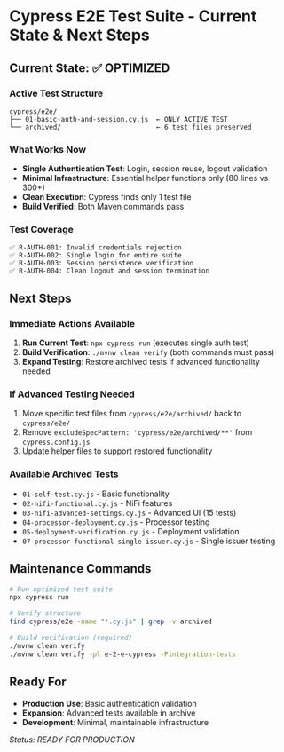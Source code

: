 # Cypress E2E Test Suite - Current State & Next Steps

## Current State: ✅ **OPTIMIZED**

### Active Test Structure
```
cypress/e2e/
├── 01-basic-auth-and-session.cy.js  ← ONLY ACTIVE TEST
└── archived/                        ← 6 test files preserved
```

### What Works Now
- **Single Authentication Test**: Login, session reuse, logout validation
- **Minimal Infrastructure**: Essential helper functions only (80 lines vs 300+)
- **Clean Execution**: Cypress finds only 1 test file
- **Build Verified**: Both Maven commands pass

### Test Coverage
```
✅ R-AUTH-001: Invalid credentials rejection
✅ R-AUTH-002: Single login for entire suite  
✅ R-AUTH-003: Session persistence verification
✅ R-AUTH-004: Clean logout and session termination
```

## Next Steps

### Immediate Actions Available
1. **Run Current Test**: `npx cypress run` (executes single auth test)
2. **Build Verification**: `./mvnw clean verify` (both commands must pass)
3. **Expand Testing**: Restore archived tests if advanced functionality needed

### If Advanced Testing Needed
1. Move specific test files from `cypress/e2e/archived/` back to `cypress/e2e/`
2. Remove `excludeSpecPattern: 'cypress/e2e/archived/**'` from `cypress.config.js`
3. Update helper files to support restored functionality

### Available Archived Tests
- `01-self-test.cy.js` - Basic functionality
- `02-nifi-functional.cy.js` - NiFi features
- `03-nifi-advanced-settings.cy.js` - Advanced UI (15 tests)
- `04-processor-deployment.cy.js` - Processor testing
- `05-deployment-verification.cy.js` - Deployment validation
- `07-processor-functional-single-issuer.cy.js` - Single issuer testing

## Maintenance Commands

```bash
# Run optimized test suite
npx cypress run

# Verify structure
find cypress/e2e -name "*.cy.js" | grep -v archived

# Build verification (required)
./mvnw clean verify
./mvnw clean verify -pl e-2-e-cypress -Pintegration-tests
```

## Ready For
- **Production Use**: Basic authentication validation
- **Expansion**: Advanced tests available in archive
- **Development**: Minimal, maintainable infrastructure

*Status: READY FOR PRODUCTION*
